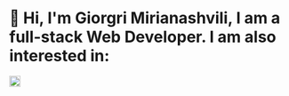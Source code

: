 # 👋 Hi, I'm Giorgri Mirianashvili, I am a full-stack Web Developer. I am also interested in:
<div>
  <a>
    <img src="https://cdn-icons-png.freepik.com/512/689/689338.png" width=20px>
  </a>
</div>
